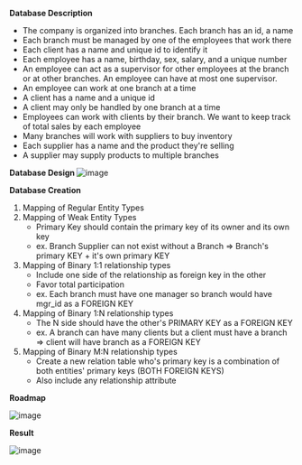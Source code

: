 <b> Database Description </b>
- The company is organized into branches. Each branch has an id, a name
- Each branch must be managed by one of the employees that work there
- Each client has a name and unique id to identify it 
- Each employee has a name, birthday, sex, salary, and a unique number
- An employee can act as a supervisor for other employees at the branch or at other branches. An employee can have at most one supervisor. 
- An employee can work at one branch at a time
- A client has a name and a unique id 
- A client may only be handled by one branch at a time
- Employees can work with clients by their branch. We want to keep track of total sales by each employee
- Many branches will work with suppliers to buy inventory
- Each supplier has a name and the product they're selling
- A supplier may supply products to multiple branches 
  
 <b> Database Design </b>
 ![image](https://user-images.githubusercontent.com/73207981/102832755-edef7680-43b4-11eb-9d02-5bd735419b1d.png)

<b> Database Creation </b>
1. Mapping of Regular Entity Types
2. Mapping of Weak Entity Types 
    * Primary Key should contain the primary key of its owner and its own key
    * ex. Branch Supplier can not exist without a Branch => Branch's primary KEY + it's own primary KEY
3. Mapping of Binary 1:1 relationship types
    * Include one side of the relationship as foreign key in the other 
    * Favor total participation
    * ex. Each branch must have one manager so branch would have mgr_id as a FOREIGN KEY
4. Mapping of Binary 1:N relationship types
    * The N side should have the other's PRIMARY KEY as a FOREIGN KEY
    *  ex. A branch can have many clients but a client must have a branch => client will have branch as a FOREIGN KEY
5. Mapping of Binary M:N relationship types
    * Create a new relation table who's primary key is a combination of both entities' primary keys (BOTH FOREIGN KEYS)
    * Also include any relationship attribute
 
<b> Roadmap </b>

![image](https://user-images.githubusercontent.com/73207981/102854044-39bb1380-43e7-11eb-9173-5b4ddde028ad.png)

<b> Result </b>

![image](https://user-images.githubusercontent.com/73207981/102835794-517da200-43bd-11eb-83ea-a4e8f9a82c13.png)

